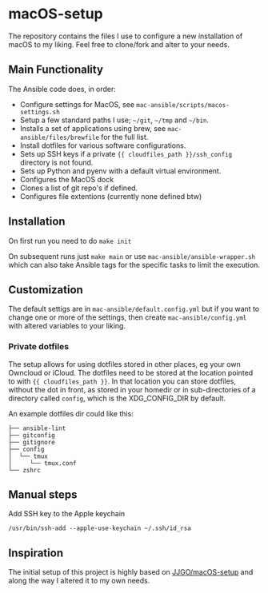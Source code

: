 # macOS-setup

The repository contains the files I use to configure a new installation of macOS to my liking. Feel free to clone/fork and alter to your needs.

## Main Functionality

The Ansible code does, in order:

- Configure settings for MacOS, see `mac-ansible/scripts/macos-settings.sh`
- Setup a few standard paths I use; `~/git`, `~/tmp` and `~/bin`.
- Installs a set of applications using brew, see `mac-ansible/files/brewfile` for the full list.
- Install dotfiles for various software configurations.
- Sets up SSH keys if a private `{{ cloudfiles_path }}/ssh_config` directory is not found.
- Sets up Python and pyenv with a default virtual environment.
- Configures the MacOS dock
- Clones a list of git repo's if defined.
- Configures file extentions (currently none defined btw)

## Installation

On first run you need to do `make init`

On subsequent runs just `make main` or use `mac-ansible/ansible-wrapper.sh` which can also take Ansible tags for the specific tasks to limit the execution.

## Customization

The default settigs are in `mac-ansible/default.config.yml` but if you want to change one or more of the settings, then create `mac-ansible/config.yml` with altered variables to your liking.

### Private dotfiles

The setup allows for using dotfiles stored in other places, eg your own Owncloud or iCloud. The dotfiles need to be stored at the location pointed to with `{{ cloudfiles_path }}`.
In that location you can store dotfiles, without the dot in front, as stored in your homedir or in sub-directories of a directory called `config`, which is the XDG_CONFIG_DIR by default.

An example dotfiles dir could like this:

```
├── ansible-lint
├── gitconfig
├── gitignore
├── config
│  └── tmux
│     └── tmux.conf
└── zshrc
```

## Manual steps

Add SSH key to the Apple keychain

```
/usr/bin/ssh-add --apple-use-keychain ~/.ssh/id_rsa
```

## Inspiration

The initial setup of this project is highly based on [JJGO/macOS-setup](https://github.com/JJGO/macOS-setup) and along the way I altered it to my own needs.
